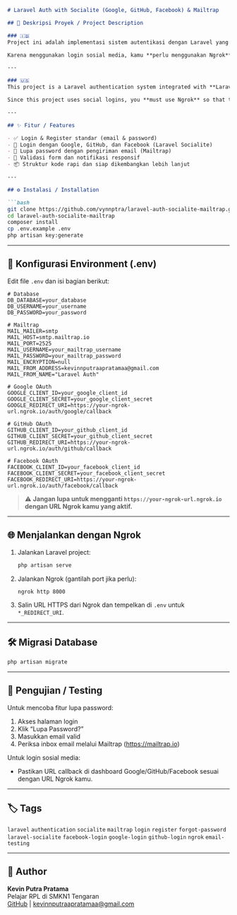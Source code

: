 
```markdown
# Laravel Auth with Socialite (Google, GitHub, Facebook) & Mailtrap

## 📌 Deskripsi Proyek / Project Description

### 🇮🇩 
Project ini adalah implementasi sistem autentikasi dengan Laravel yang terintegrasi dengan **Laravel Socialite** untuk login menggunakan akun sosial media seperti **Google**, **GitHub**, dan **Facebook**. Fitur lainnya termasuk **lupa password** yang mengirim email reset password melalui **Mailtrap**.

Karena menggunakan login sosial media, kamu **perlu menggunakan Ngrok** agar callback URL bisa diakses oleh pihak ketiga (Google, GitHub, dan Facebook).

---

### 🇺🇸 
This project is a Laravel authentication system integrated with **Laravel Socialite** to allow users to log in using **Google**, **GitHub**, and **Facebook**. It also includes a **forgot password** feature that sends reset emails through **Mailtrap**.

Since this project uses social logins, you **must use Ngrok** so that the callback URLs are publicly accessible.

---

## ✨ Fitur / Features

- ✅ Login & Register standar (email & password)
- 🔐 Login dengan Google, GitHub, dan Facebook (Laravel Socialite)
- 📩 Lupa password dengan pengiriman email (Mailtrap)
- 📂 Validasi form dan notifikasi responsif
- 📦 Struktur kode rapi dan siap dikembangkan lebih lanjut

---

## ⚙️ Instalasi / Installation

```bash
git clone https://github.com/vynnptra/laravel-auth-socialite-mailtrap.git
cd laravel-auth-socialite-mailtrap
composer install
cp .env.example .env
php artisan key:generate
```

---

## 🔧 Konfigurasi Environment (.env)

Edit file `.env` dan isi bagian berikut:

```env
# Database
DB_DATABASE=your_database
DB_USERNAME=your_username
DB_PASSWORD=your_password

# Mailtrap
MAIL_MAILER=smtp
MAIL_HOST=smtp.mailtrap.io
MAIL_PORT=2525
MAIL_USERNAME=your_mailtrap_username
MAIL_PASSWORD=your_mailtrap_password
MAIL_ENCRYPTION=null
MAIL_FROM_ADDRESS=kevinnputraapratamaa@gmail.com
MAIL_FROM_NAME="Laravel Auth"

# Google OAuth
GOOGLE_CLIENT_ID=your_google_client_id
GOOGLE_CLIENT_SECRET=your_google_client_secret
GOOGLE_REDIRECT_URI=https://your-ngrok-url.ngrok.io/auth/google/callback

# GitHub OAuth
GITHUB_CLIENT_ID=your_github_client_id
GITHUB_CLIENT_SECRET=your_github_client_secret
GITHUB_REDIRECT_URI=https://your-ngrok-url.ngrok.io/auth/github/callback

# Facebook OAuth
FACEBOOK_CLIENT_ID=your_facebook_client_id
FACEBOOK_CLIENT_SECRET=your_facebook_client_secret
FACEBOOK_REDIRECT_URI=https://your-ngrok-url.ngrok.io/auth/facebook/callback
```

> ⚠️ **Jangan lupa untuk mengganti `https://your-ngrok-url.ngrok.io` dengan URL Ngrok kamu yang aktif.**

---

## 🌐 Menjalankan dengan Ngrok

1. Jalankan Laravel project:
   ```bash
   php artisan serve
   ```

2. Jalankan Ngrok (gantilah port jika perlu):
   ```bash
   ngrok http 8000
   ```

3. Salin URL HTTPS dari Ngrok dan tempelkan di `.env` untuk `*_REDIRECT_URI`.

---

## 🛠️ Migrasi Database

```bash
php artisan migrate
```

---

## 🧪 Pengujian / Testing

Untuk mencoba fitur lupa password:
1. Akses halaman login
2. Klik “Lupa Password?”
3. Masukkan email valid
4. Periksa inbox email melalui Mailtrap (https://mailtrap.io)

Untuk login sosial media:
- Pastikan URL callback di dashboard Google/GitHub/Facebook sesuai dengan URL Ngrok kamu.

---

## 🏷️ Tags

`laravel` `authentication` `socialite` `mailtrap` `login` `register` `forgot-password`  
`laravel-socialite` `facebook-login` `google-login` `github-login` `ngrok` `email-testing`

---

## 👤 Author

**Kevin Putra Pratama**  
Pelajar RPL di SMKN1 Tengaran  
[GitHub](https://github.com/vynnptra) | kevinnputraapratamaa@gmail.com
```
